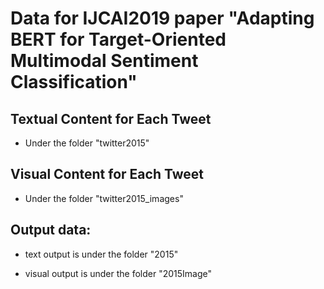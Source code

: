 # Data for IJCAI2019 paper "Adapting BERT for Target-Oriented Multimodal Sentiment Classification"

## Textual Content for Each Tweet

* Under the folder "twitter2015"

## Visual Content for Each Tweet

* Under the folder "twitter2015_images"

## Output data: 

* text output is under the folder "2015"

 * visual output is under the folder "2015Image"
